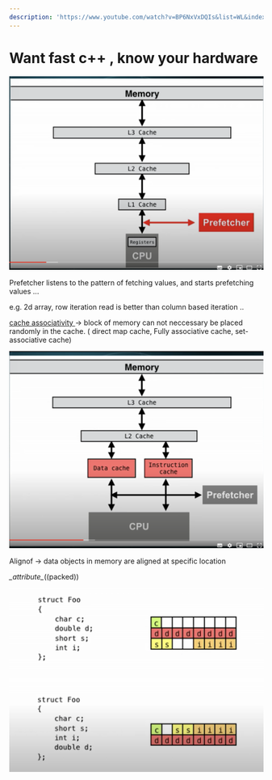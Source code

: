 ```yaml
---
description: 'https://www.youtube.com/watch?v=BP6NxVxDQIs&list=WL&index=3&t=0s'
---
```


# Want fast c++ , know your hardware

![](../../.gitbook/assets/image%20%28192%29.png)

Prefetcher listens to the pattern of fetching values, and starts prefetching values ...

e.g. 2d array, row iteration read is better than column based iteration ..



[cache associativity ](https://en.wikipedia.org/wiki/Cache_placement_policies)-&gt; block of memory can not neccessary be placed randomly in the cache.  \( direct map cache, Fully associative cache, set-associative cache\)

![](../../.gitbook/assets/image%20%28194%29.png)

Alignof -&gt; data objects in memory are aligned at specific location 

_\_attribute\__\(\(packed\)\)

![](../../.gitbook/assets/image%20%28195%29.png)

